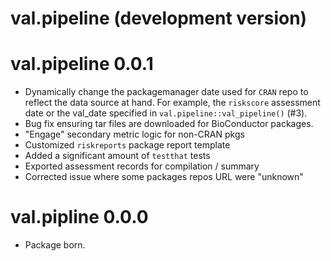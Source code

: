# val.pipeline (development version)

# val.pipeline 0.0.1

* Dynamically change the packagemanager date used for `CRAN` repo to reflect the
data source at hand. For example, the `riskscore` assessment date or the val_date
specified in `val.pipeline::val_pipeline()` (#3).
* Bug fix ensuring tar files are downloaded for BioConductor packages.
* "Engage" secondary metric logic for non-CRAN pkgs
* Customized `riskreports` package report template
* Added a significant amount of `testthat` tests
* Exported assessment records for compilation / summary
* Corrected issue where some packages repos URL were "unknown"

# val.pipline 0.0.0

* Package born.
